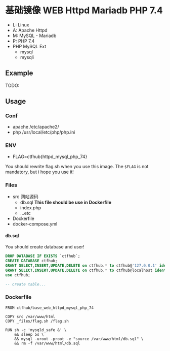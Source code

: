 # 基础镜像 WEB Httpd Mariadb PHP 7.4

- L: Linux
- A: Apache Httpd
- M: MySQL - Mariadb
- P: PHP 7.4
- PHP MySQL Ext
    + mysql
    + mysqli

## Example

TODO:

## Usage

### Conf

- apache /etc/apache2/
- php /usr/local/etc/php/php.ini

### ENV

- FLAG=ctfhub{httpd_mysql_php_74}

You should rewrite flag.sh when you use this image.
The `$FLAG` is not mandatory, but i hope you use it!

### Files

- src 网站源码
    + db.sql **This file should be use in Dockerfile**
    + index.php
    + ...etc
- Dockerfile
- docker-compose.yml

#### db.sql

You should create database and user!

```sql
DROP DATABASE IF EXISTS `ctfhub`;
CREATE DATABASE ctfhub;
GRANT SELECT,INSERT,UPDATE,DELETE on ctfhub.* to ctfhub@'127.0.0.1' identified by 'ctfhub';
GRANT SELECT,INSERT,UPDATE,DELETE on ctfhub.* to ctfhub@localhost identified by 'ctfhub';
use ctfhub;

-- create table...
```

### Dockerfile

```
FROM ctfhub/base_web_httpd_mysql_php_74

COPY src /var/www/html
COPY _files/flag.sh /flag.sh

RUN sh -c 'mysqld_safe &' \
    && sleep 5s \
    && mysql -uroot -proot -e "source /var/www/html/db.sql" \
    && rm -f /var/www/html/db.sql
```

